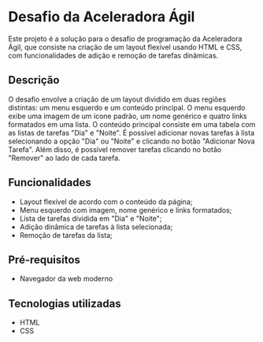# Desafio da Aceleradora Ágil

Este projeto é a solução para o desafio de programação da Aceleradora Ágil, que consiste na criação de um layout flexível usando HTML e CSS, com funcionalidades de adição e remoção de tarefas dinâmicas.

## Descrição

O desafio envolve a criação de um layout dividido em duas regiões distintas: um menu esquerdo e um conteúdo principal. O menu esquerdo exibe uma imagem de um ícone padrão, um nome genérico e quatro links formatados em uma lista. O conteúdo principal consiste em uma tabela com as listas de tarefas "Dia" e "Noite". É possível adicionar novas tarefas à lista selecionando a opção "Dia" ou "Noite" e clicando no botão "Adicionar Nova Tarefa". Além disso, é possível remover tarefas clicando no botão "Remover" ao lado de cada tarefa.

## Funcionalidades

- Layout flexível de acordo com o conteúdo da página;
- Menu esquerdo com imagem, nome genérico e links formatados;
- Lista de tarefas dividida em "Dia" e "Noite";
- Adição dinâmica de tarefas à lista selecionada;
- Remoção de tarefas da lista;

## Pré-requisitos

- Navegador da web moderno

## Tecnologias utilizadas

- HTML
- CSS


